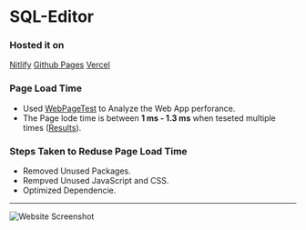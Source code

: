 # SQL-Editor

### Hosted it on
  [Nitlify](https://csb-4fzzm.netlify.app/)
  [Github Pages](https://lvrchaitanya.github.io/csb-4fzzm/)
  [Vercel](https://csb-4fzzm-nbi0r3p4m-lvrchaitanya.vercel.app/)
  
 ### Page Load Time
  * Used [WebPageTest](https://www.webpagetest.org/easy) to Analyze the Web App perforance.
  * The Page lode time is between **1 ms - 1.3 ms** when teseted multiple times ([Results](https://www.webpagetest.org/result/210830_AiDc7J_49a5ed5882664b3672b46c1507eab4b7/)).
 
 ### Steps Taken to Reduse Page Load Time
 * Removed Unused Packages.
 * Rempved Unused JavaScript and CSS.
 * Optimized Dependencie.
---
![Website Screenshot](https://user-images.githubusercontent.com/46523605/131338364-dfca4bd4-c1bd-4217-b190-495958d4cafd.png)

   
